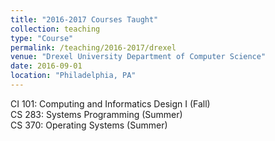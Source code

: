```yaml
---
title: "2016-2017 Courses Taught"
collection: teaching
type: "Course"
permalink: /teaching/2016-2017/drexel
venue: "Drexel University Department of Computer Science"
date: 2016-09-01
location: "Philadelphia, PA"
---
```


CI 101: Computing and Informatics Design I (Fall)  
CS 283: Systems Programming (Summer)  
CS 370: Operating Systems (Summer)  